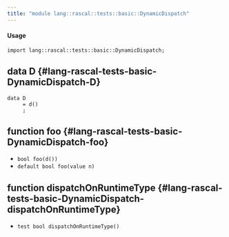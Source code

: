 ```yaml
---
title: "module lang::rascal::tests::basic::DynamicDispatch"
---
```


#### Usage

`import lang::rascal::tests::basic::DynamicDispatch;`

## data D {#lang-rascal-tests-basic-DynamicDispatch-D}

```rascal
data D  
     = d()
     ;
```

## function foo {#lang-rascal-tests-basic-DynamicDispatch-foo}

* ``bool foo(d())``
* ``default bool foo(value n)``

## function dispatchOnRuntimeType {#lang-rascal-tests-basic-DynamicDispatch-dispatchOnRuntimeType}

* ``test bool dispatchOnRuntimeType()``

